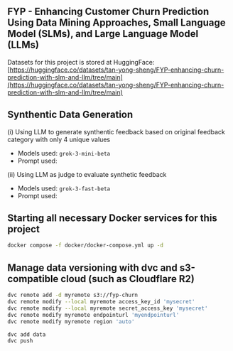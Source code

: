 ## FYP - Enhancing Customer Churn Prediction Using Data Mining Approaches, Small Language Model (SLMs), and Large Language Model (LLMs)

Datasets for this project is stored at HuggingFace: [https://huggingface.co/datasets/tan-yong-sheng/FYP-enhancing-churn-prediction-with-slm-and-llm/tree/main](https://huggingface.co/datasets/tan-yong-sheng/FYP-enhancing-churn-prediction-with-slm-and-llm/tree/main)


## Synthentic Data Generation

(i) Using LLM to generate synthentic feedback based on original feedback category with only 4 unique values

- Models used: `grok-3-mini-beta`
- Prompt used: 



(ii) Using LLM as judge to evaluate synthetic feedback

- Models used: `grok-3-fast-beta`
- Prompt used: 


## Starting all necessary Docker services for this project

```bash
docker compose -f docker/docker-compose.yml up -d
```

## Manage data versioning with dvc and s3-compatible cloud (such as Cloudflare R2)

```bash
dvc remote add -d myremote s3://fyp-churn
dvc remote modify --local myremote access_key_id 'mysecret'
dvc remote modify --local myremote secret_access_key 'mysecret'
dvc remote modify myremote endpointurl 'myendpointurl'
dvc remote modify myremote region 'auto'
```

```bash
dvc add data
dvc push
```

